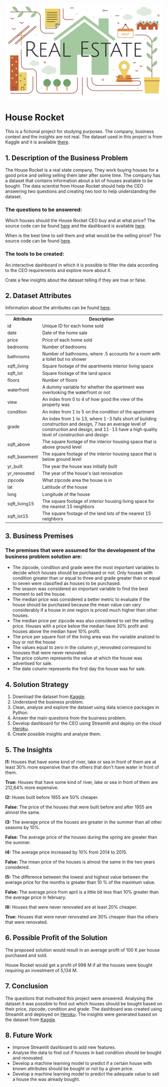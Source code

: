 <img src="real_state_market.jpg" alt="logo" style="zoom:100%;" />

<h1>House Rocket</h1>

<p>This is a fictional project for studying purposes. The company, business context and the insights are not real. 
The dataset used in this project is from Kaggle and it is available <a href="https://www.kaggle.com/datasets/harlfoxem/housesalesprediction" target="_blank">there</a>.</p>

<h2>1. Description of the Business Problem</h2>

<p>The House Rocket is a real state company. They work buying houses for a good price and selling selling them later after some time. 
The company has a dataset that contains information about a lot of houses available to be bought. 
The data scientist from House Rocket should help the CEO answering two questions and creating two tool to help understanding the dataset.</p>

<h3>The questions to be answered:</h3>

<p>Which houses should the House Rocket CEO buy and at what price?
    The source code can be found <a href="https://github.com/m4theus4ndr4de/house_rocket/blob/main/house_rocket_app.py" target="_blank">here</a>
        and the dashboard is available <a href="https://house-rocket-app-ma.herokuapp.com/" target="_blank">here</a>.</p>
<p>When is the best time to sell them and what would be the selling price? 
    The source code can be found <a href="https://github.com/m4theus4ndr4de/house_rocket/blob/main/house_rocket_insights.ipynb" target="_blank">here</a>.</p>

<h3>The tools to be created:</h3>

<p>An interactive dashboard in which it is possible to filter the data according to the CEO requirements and explore more about it.</p>
<p>Crate a few insights about the dataset telling if they are true or false.</p>

<h2>2. Dataset Attributes</h2>

<p>Information about the atrributes can be found <a href="https://www.kaggle.com/harlfoxem/housesalesprediction/discussion/207885" target="_blank">here</a>.</p>

<table style="width:100%">
<tr><th>Attribute</th><th>Description</th></tr>
<tr><td>id</td><td>Unique ID for each home sold</td></tr>
<tr><td>date</td><td>Date of the home sale</td></tr>
<tr><td>price</td><td>Price of each home sold</td></tr>
<tr><td>bedrooms</td><td>Number of bedrooms</td></tr>
<tr><td>bathrooms</td><td>Number of bathrooms, where .5 accounts for a room with a toilet but no shower</td></tr>
<tr><td>sqft_living</td><td>Square footage of the apartments interior living space</td></tr>
<tr><td>sqft_lot</td><td>Square footage of the land space</td></tr>
<tr><td>floors</td><td>Number of floors</td></tr>
<tr><td>waterfront</td><td>A dummy variable for whether the apartment was overlooking the waterfront or not</td></tr>
<tr><td>view</td><td>An index from 0 to 4 of how good the view of the property was</td></tr>
<tr><td>condition</td><td>An index from 1 to 5 on the condition of the apartment</td></tr>
<tr><td>grade</td><td>An index from 1 to 13, where 1-3 falls short of building construction and design, 
7 has an average level of construction and design, and 11-13 have a high quality level of construction and design</td></tr>
<tr><td>sqft_above</td><td>The square footage of the interior housing space that is above ground level</td></tr>
<tr><td>sqft_basement</td><td>The square footage of the interior housing space that is below ground level</td></tr>
<tr><td>yr_built</td><td>The year the house was initially built</td></tr>
<tr><td>yr_renovated</td><td>The year of the house's last renovation</td></tr>
<tr><td>zipcode</td><td>What zipcode area the house is in</td></tr>
<tr><td>lat</td><td>Lattitude of the house</td></tr>
<tr><td>long</td><td>Longitude of the house</td></tr>
<tr><td>sqft_living15</td><td>The square footage of interior housing living space for the nearest 15 neighbors</td></tr>
<tr><td>sqft_lot15</td><td>The square footage of the land lots of the nearest 15 neighbors</td></tr>
</table>

<h2>3. Business Premises</h2>

<h3>The premises that were assumed for the development of the business problem solution are:</h3>

<ul>
<li>The zipcode, condition and grade were the most important variables to decide which houses should be purchased or not. Only houses with condition 
greater than or equal to three and grade greater than or equal to seven were classified as houses to be purchased.</li>
<li>The season was considered an important variable to find the best moment to sell the house.</li>
<li>The median price was considered a better metric to evaluate if the house should be purchased because the mean value can vary considerably 
if a house in one region is priced much higher than other houses.</li>
<li>The median price per zipcode was also considered to set the selling price. Houses with a price below the median have 30% profit and houses above the median have 10% profit.</li>
<li>The price per square foot of the living area was the variable analized to buy or not the house</li>
<li>The values equal to zero in the column yr_renovated correspond to hoouses that were never renovated.</li>
<li>The price column represents the value at which the house was advertised for sale.</li>
<li>The date column represents the first day the house was for sale.</li>
</ul>

<h2>4. Solution Strategy</h2>

<ol>
<li>Download the dataset from <a href="https://www.kaggle.com/datasets/harlfoxem/housesalesprediction" target="_blank">Kaggle</a>.</li>
<li>Understand the business problem.</li>
<li>Clean, analyse and explore the dataset using data science packages in Python.</li>
<li>Answer the main questions from the business problem.</li>
<li>Develop dashboard for the CEO using Streamlit and deploy on the cloud <a href="https://house-rocket-app-ma.herokuapp.com/" target="_blank">Heroku</a>.</li>
<li>Create possible insights and analyse them.</li>
</ol>

<h2>5. The Insights</h2>

<p><b>I1:</b> Houses that have some kind of river, lake or sea in front of them are at least 30% more expensive than the others that don't have water in front of them.</p>
<p><b>True:</b> Houses that have some kind of river, lake or sea in front of them are 212,64% more expensive.</p>

<p><b>I2:</b> Huses built before 1955 are 50% cheaper.</p>
<p><b>False:</b> The price of the houses that were built before and after 1955 are almost the same.</p>

<p><b>I3:</b> The average price of the houses are greater in the summer than all other seasons by 10%.</p>
<p><b>False:</b> The average price of the houses during the spring are greater than the summer.</p>

<p><b>I4:</b> The average price increased by 10% from 2014 to 2015.</p>
<p><b>False:</b> The mean price of the houses is almost the same in the two years considered.</p>

<p><b>I5:</b> The difference between the lowest and highest value between the average price for the months is greater than 10 % of the maximum value.</p>
<p><b>False:</b> The average price from april is a little bit less than 10% greater than the average price in february.</p>

<p><b>I6:</b> Houses that were never renovated are at least 20% cheaper.</p>
<p><b>True:</b> Houses that were never renovated are 30% cheaper than the others that were renovated.</p>

<h2>6. Possible Profit of the Solution</h2>

<p>The proposed solution would result in an average profit of 100 K per house purchased and sold.</p>
<p>House Rocket would get a profit of 998 M if all the houses were bought requiring an investment of 5,134 M.</p>

<h2>7. Conclusion</h2>

<p>The questions that motivated this project were answered. Analysing the dataset it was possible to find out which houses should be bought based on their price, zipcode, condition and grade. 
    The dashboard was created using Streamlit and deployed on <a href="https://house-rocket-app-ma.herokuapp.com/" target="_blank">Heroku</a>. The insights were generated based on the dataset from 
    <a href="https://www.kaggle.com/datasets/harlfoxem/housesalesprediction" target="_blank">Kaggle</a>.</p>

<h2>8. Future Work</h2>

<ul>
<li>Improve Streamlit dashboard to add new features.</li>
<li>Analyse the data to find out if houses in bad condition should be bought and renovated.</li>
<li>Develop a machine learning model to predict if a certain house with known attributes should be bought or not by a given price.</li>
<li>Develop a machine learning model to predict the adequate value to sell a house the was already bought.</li>
</ul>